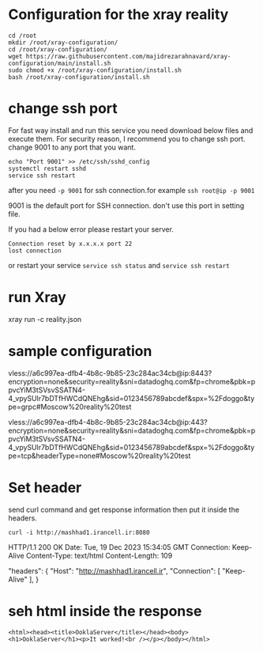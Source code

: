 # Configuration for the xray reality

```
cd /root
mkdir /root/xray-configuration/
cd /root/xray-configuration/
wget https://raw.githubusercontent.com/majidrezarahnavard/xray-configuration/main/install.sh
sudo chmod +x /root/xray-configuration/install.sh
bash /root/xray-configuration/install.sh

```

# change ssh port

For fast way install and run this service you need download below files and execute them. 
For security reason, I recommend you to change ssh port. change 9001 to any port that you want.

```
echo "Port 9001" >> /etc/ssh/sshd_config
systemctl restart sshd
service ssh restart
```
after you need ``` -p 9001 ``` for ssh connection.for example ```ssh root@ip -p 9001``` <br />


 9001 is the default port for SSH connection. don't use this port in setting file. 

If you had a below error please restart your server. 
```kex_exchange_identification: read: Connection reset by peer
Connection reset by x.x.x.x port 22
lost connection
```
or restart your service ```service ssh status``` and ```service ssh restart```


# run Xray
xray run -c reality.json

# sample configuration

vless://a6c997ea-dfb4-4b8c-9b85-23c284ac34cb@ip:8443?encryption=none&security=reality&sni=datadoghq.com&fp=chrome&pbk=ppvcYiM3tSVsvSSATN4-4_vpySUlr7bDTfHWCdQNEhg&sid=0123456789abcdef&spx=%2Fdoggo&type=grpc#Moscow%20reality%20test


vless://a6c997ea-dfb4-4b8c-9b85-23c284ac34cb@ip:443?encryption=none&security=reality&sni=datadoghq.com&fp=chrome&pbk=ppvcYiM3tSVsvSSATN4-4_vpySUlr7bDTfHWCdQNEhg&sid=0123456789abcdef&spx=%2Fdoggo&type=tcp&headerType=none#Moscow%20reality%20test


# Set header

send curl command and get response information then put it inside the headers.

```
curl -i http://mashhad1.irancell.ir:8080
```

HTTP/1.1 200 OK
Date: Tue, 19 Dec 2023 15:34:05 GMT
Connection: Keep-Alive
Content-Type: text/html
Content-Length: 109


"headers": {
             "Host": "http://mashhad1.irancell.ir",
             "Connection": [
                            "Keep-Alive"
                           ],
           }



# seh html inside the response

```
<html><head><title>OoklaServer</title></head><body><h1>OoklaServer</h1><p>It worked!<br /></p></body></html>
```